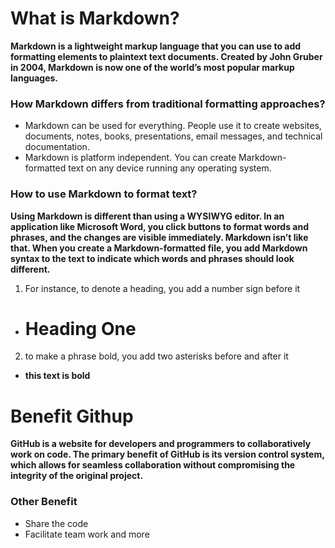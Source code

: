 # What is Markdown?
**Markdown is a lightweight markup language that you can use to add formatting elements to plaintext text documents. Created by John Gruber in 2004, Markdown is now one of the world’s most popular markup languages.**

### How Markdown differs from traditional formatting approaches?
- Markdown can be used for everything. People use it to create websites, documents, notes, books, presentations, email messages, and technical documentation.
- Markdown is platform independent. You can create Markdown-formatted text on any device running any operating system.
### How to use Markdown to format text?
**Using Markdown is different than using a WYSIWYG editor. In an application like Microsoft Word, you click buttons to format words and phrases, and the changes are visible immediately. Markdown isn’t like that. When you create a Markdown-formatted file, you add Markdown syntax to the text to indicate which words and phrases should look different.**
1. For instance, to denote a heading, you add a number sign before it
- # Heading One
2. to make a phrase bold, you add two asterisks before and after it
- **this text is bold**

# Benefit Githup
**GitHub is a website for developers and programmers to collaboratively work on code. The primary benefit of GitHub is its version control system, which allows for seamless collaboration without compromising the integrity of the original project.**
### Other Benefit
- Share the code
- Facilitate team work and more
